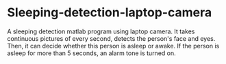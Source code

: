 # Sleeping-detection-laptop-camera
A sleeping detection matlab program using laptop camera. It takes continuous pictures of every second, detects the person's face and eyes.
Then, it can decide whether this person is asleep or awake. If the person is asleep for more than 5 seconds, an alarm tone is turned on. 
